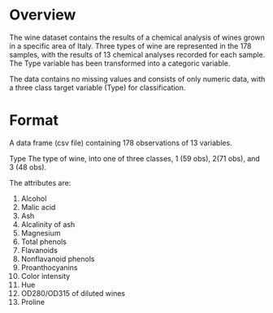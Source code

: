 # Overview
The wine dataset contains the results of a chemical analysis of wines grown in a specific area of Italy. Three types of wine are represented in the 178 samples, with the results of 13 chemical analyses recorded for each sample. The Type variable has been transformed into a categoric variable.

The data contains no missing values and consists of only numeric data, with a three class target variable (Type) for classification.

# Format
A data frame (csv file) containing 178 observations of 13 variables.

Type
The type of wine, into one of three classes, 1 (59 obs), 2(71 obs), and 3 (48 obs).

The attributes are:
1. Alcohol 
2. Malic acid 
3. Ash 
4. Alcalinity of ash 
5. Magnesium 
6. Total phenols 
7. Flavanoids 
8. Nonflavanoid phenols 
9. Proanthocyanins 
10. Color intensity 
11. Hue 
12. OD280/OD315 of diluted wines 
13. Proline 
